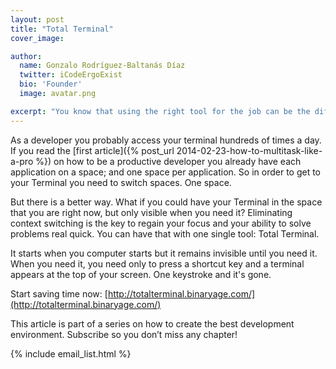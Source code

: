 ```yaml
---
layout: post
title: "Total Terminal"
cover_image:

author:
  name: Gonzalo Rodríguez-Baltanás Díaz
  twitter: iCodeErgoExist
  bio: 'Founder'
  image: avatar.png

excerpt: "You know that using the right tool for the job can be the difference between spending 10 minutes or a complete hour to finish the same task. This article is the first one on a series on how to set up the best ruby development environment"
---
```


As a developer you probably access your terminal hundreds of times a day. If you read the [first article]({% post_url 2014-02-23-how-to-multitask-like-a-pro %}) on how to be a productive developer you already have each application on a space; and one space per application. So in order to get to your Terminal you need to switch spaces. One space.

But there is a better way. What if you could have your Terminal in the space that you are right now, but only visible when you need it? Eliminating context switching is the key to regain your focus and your ability to solve problems real quick. You can have that with one single tool: Total Terminal.

It starts when you computer starts but it remains invisible until you need it. When you need it, you need only to press a shortcut key and a terminal appears at the top of your screen. One keystroke and it's gone.

Start saving time now: [http://totalterminal.binaryage.com/](http://totalterminal.binaryage.com/)

This article is part of a series on how to create the best development environment. Subscribe so you don’t miss any chapter!

{% include email_list.html %}